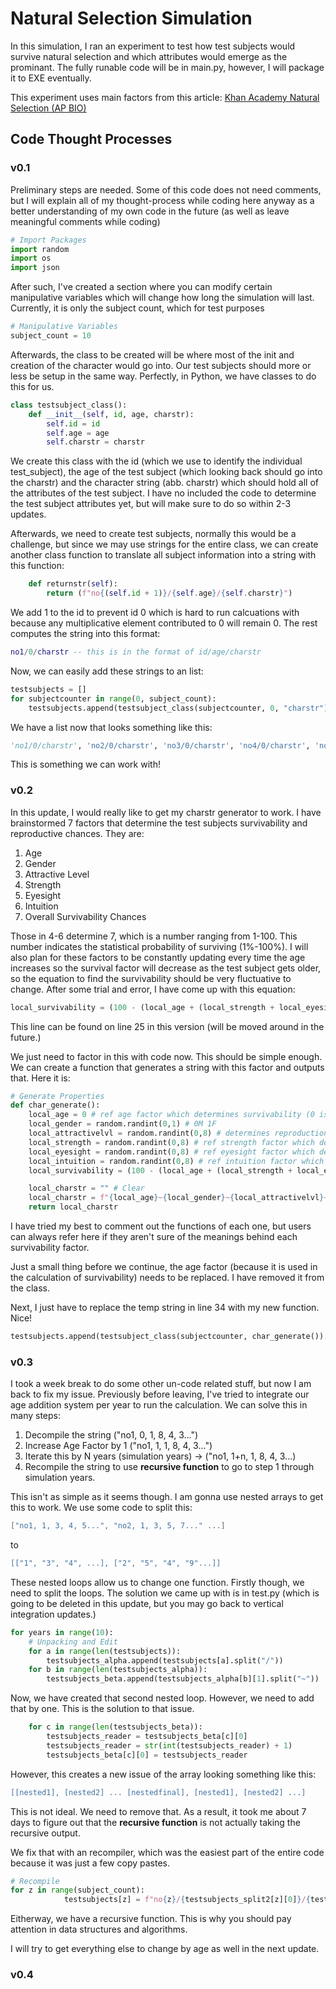 # Natural Selection Simulation
In this simulation, I ran an experiment to test how test subjects would survive natural selection and which attributes would emerge as the prominant. The fully runable code will be in main.py, however, I will package it to EXE eventually.

This experiment uses main factors from this article:
[Khan Academy Natural Selection (AP BIO)](https://www.khanacademy.org/science/ap-biology/natural-selection/artificial-selection/a/evolution-natural-selection-and-human-selection)

## Code Thought Processes

### v0.1
Preliminary steps are needed. Some of this code does not need comments, but I will explain all of my thought-process while coding here anyway as a better understanding of my own code in the future (as well as leave meaningful comments while coding)

```py
# Import Packages
import random
import os
import json
```

After such, I've created a section where you can modify certain manipulative variables which will change how long the simulation will last. Currently, it is only the subject count, which for test purposes 
```py
# Manipulative Variables
subject_count = 10
```
Afterwards, the class to be created will be where most of the init and creation of the character would go into. Our test subjects should more or less be setup in the same way. Perfectly, in Python, we have classes to do this for us.

```py
class testsubject_class():
    def __init__(self, id, age, charstr):
        self.id = id
        self.age = age
        self.charstr = charstr
```

We create this class with the id (which we use to identify the individual test_subject), the age of the test subject (which looking back should go into the charstr) and the character string (abb. charstr) which should hold all of the attributes of the test subject. I have no included the code to determine the test subject attributes yet, but will make sure to do so within 2-3 updates. 

Afterwards, we need to create test subjects, normally this would be a challenge, but since we may use strings for the entire class, we can create another class function to translate all subject information into a string with this function:
```py
    def returnstr(self):
        return (f"no{(self.id + 1)}/{self.age}/{self.charstr}")
```
We add 1 to the id to prevent id 0 which is hard to run calcuations with because any multiplicative element contributed to 0 will remain 0. The rest computes the string into this format:

```lua
no1/0/charstr -- this is in the format of id/age/charstr
```
Now, we can easily add these strings to an list:
```py
testsubjects = []
for subjectcounter in range(0, subject_count):
    testsubjects.append(testsubject_class(subjectcounter, 0, "charstr").returnstr())
```
We have a list now that looks something like this:
```python
'no1/0/charstr', 'no2/0/charstr', 'no3/0/charstr', 'no4/0/charstr', 'no5/0/charstr', 'no6/0/charstr', 'no7/0/charstr', 'no8/0/charstr', 'no9/0/charstr', 'no10/0/charstr'
```

This is something we can work with!

### v0.2
In this update, I would really like to get my charstr generator to work. I have brainstormed 7 factors that determine the test subjects survivability and reproductive chances. They are:

1. Age
2. Gender
3. Attractive Level
4. Strength
5. Eyesight
6. Intuition
7. Overall Survivability Chances

Those in 4-6 determine 7, which is a number ranging from 1-100. This number indicates the statistical probability of surviving (1%-100%). I will also plan for these factors to be constantly updating every time the age increases so the survival factor will decrease as the test subject gets older, so the equation to find the survivability should be very fluctuative to change. After some trial and error, I have come up with this equation:

```py
local_survivability = (100 - (local_age + (local_strength + local_eyesight + local_intuition)))
```
This line can be found on line 25 in this version (will be moved around in the future.)

We just need to factor in this with code now. This should be simple enough. We can create a function that generates a string with this factor and outputs that. Here it is:
```py
# Generate Properties
def char_generate():
    local_age = 0 # ref age factor which determines survivability (0 is best)
    local_gender = random.randint(0,1) # 0M 1F
    local_attractivelvl = random.randint(0,8) # determines reproduction level
    local_strength = random.randint(0,8) # ref strength factor which determines survivability (0 is best) 
    local_eyesight = random.randint(0,8) # ref eyesight factor which determines survivablity (0 is best)
    local_intuition = random.randint(0,8) # ref intuition factor which determines survivability (0 is best)
    local_survivability = (100 - (local_age + (local_strength + local_eyesight + local_intuition))) # creates a number for est. death

    local_charstr = "" # Clear
    local_charstr = f"{local_age}~{local_gender}~{local_attractivelvl}~{local_strength}~{local_eyesight}~{local_intuition}~{local_survivability}"
    return local_charstr
```

I have tried my best to comment out the functions of each one, but users can always refer here if they aren't sure of the meanings behind each survivability factor. 

Just a small thing before we continue, the age factor (because it is used in the calculation of survivability) needs to be replaced. I have removed it from the class.

Next, I just have to replace the temp string in line 34 with my new function. Nice!

```py
testsubjects.append(testsubject_class(subjectcounter, char_generate()).returnstr())

```

### v0.3
I took a week break to do some other un-code related stuff, but now I am back to fix my issue. Previously before leaving, I've tried to integrate our age addition system per year to run the calculation. We can solve this in many steps:

1. Decompile the string ("no1, 0, 1, 8, 4, 3...")
2. Increase Age Factor by 1 ("no1, 1, 1, 8, 4, 3...")
3. Iterate this by N years (simulation years) -> ("no1, 1+n, 1, 8, 4, 3...)
4. Recompile the string to use **recursive function** to go to step 1 through simulation years.

This isn't as simple as it seems though. I am gonna use nested arrays to get this to work. We use some code to split this:
```lua
["no1, 1, 3, 4, 5...", "no2, 1, 3, 5, 7..." ...]
```
to
```lua
[["1", "3", "4", ...], ["2", "5", "4", "9"...]]
```

These nested loops allow us to change one function. Firstly though, we need to split the loops. The solution we came up with is in test.py (which is going to be deleted in this update, but you may go back to vertical integration updates.)

```py
for years in range(10):
    # Unpacking and Edit
    for a in range(len(testsubjects)):
        testsubjects_alpha.append(testsubjects[a].split("/"))
    for b in range(len(testsubjects_alpha)):
        testsubjects_beta.append(testsubjects_alpha[b][1].split("~"))
```

Now, we have created that second nested loop. However, we need to add that by one. This is the solution to that issue. 

```py
    for c in range(len(testsubjects_beta)):
        testsubjects_reader = testsubjects_beta[c][0]
        testsubjects_reader = str(int(testsubjects_reader) + 1)
        testsubjects_beta[c][0] = testsubjects_reader
```

However, this creates a new issue of the array looking something like this:

```lua
[[nested1], [nested2] ... [nestedfinal], [nested1], [nested2] ...]
```
This is not ideal. We need to remove that. As a result, it took me about 7 days to figure out that the **recursive function** is not actually taking the recursive output. 

We fix that with an recompiler, which was the easiest part of the entire code because it was just a few copy pastes.

```py
# Recompile
for z in range(subject_count):
            testsubjects[z] = f"no{z}/{testsubjects_split2[z][0]}/{testsubjects_split2[z][1]}/{testsubjects_split2[z][2]}/{testsubjects_split2[z][3]}/{testsubjects_split2[z][4]}/{testsubjects_split2[z][5]}/{testsubjects_split2[z][6]}"
```

Eitherway, we have a recursive function. This is why you should pay attention in data structures and algorithms.

I will try to get everything else to change by age as well in the next update.

### v0.4

